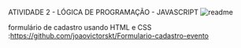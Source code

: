 ATIVIDADE 2 - LÓGICA DE PROGRAMAÇÃO - JAVASCRIPT 
![readme](https://user-images.githubusercontent.com/89541042/133268678-8067250c-91e9-4bfb-b85a-a5615a3ca9c8.png)

formulário de cadastro usando HTML e CSS :https://github.com/joaovictorskt/Formulario-cadastro-evento
